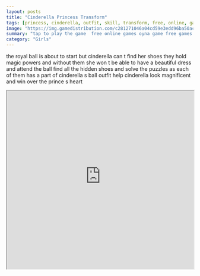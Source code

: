```yaml
---
layout: posts
title: "Cinderella Princess Transform"
tags: [princess, cinderella, outfit, skill, transform, free, online, games, oyna, game, free, games, play, play, games]
image: "https://img.gamedistribution.com/c281271046a04cd59e3edd96ba50ace0.jpg"
summary: "tap to play the game  free online games oyna game free games play play games"
category: "Girls"
---
```


the royal ball is about to start but cinderella can t find her shoes they hold magic powers and without them she won t be able to have a beautiful dress and attend the ball find all the hidden shoes and solve the puzzles as each of them has a part of cinderella s ball outfit help cinderella look magnificent and win over the prince s heart

<iframe width="100%" height="480px;" src="https://html5.gamedistribution.com/c281271046a04cd59e3edd96ba50ace0/"></iframe>